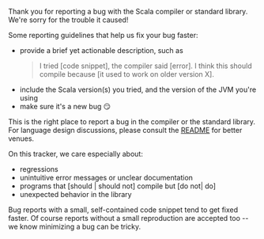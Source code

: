 Thank you for reporting a bug with the Scala compiler or standard library. We're sorry for the trouble it caused!

Some reporting guidelines that help us fix your bug faster:
  - provide a brief yet actionable description, such as
    > I tried [code snippet], the compiler said [error]. I think this should compile because [it used to work on older version X].
  - include the Scala version(s) you tried, and the version of the JVM you're using
  - make sure it's a new bug :smirk:

This is the right place to report a bug in the compiler or the standard library.
For language design discussions, please consult the [README](README.md) for better venues. 

On this tracker, we care especially about: 
  - regressions
  - unintuitive error messages or unclear documentation
  - programs that [should | should not] compile but [do not| do]
  - unexpected behavior in the library

Bug reports with a small, self-contained code snippet tend to get fixed faster.
Of course reports without a small reproduction are accepted too -- we know minimizing a bug can be tricky.
